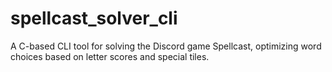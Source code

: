 # spellcast_solver_cli
A C-based CLI tool for solving the Discord game Spellcast, optimizing word choices based on letter scores and special tiles.
